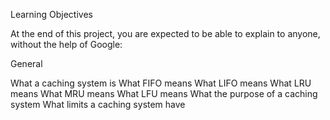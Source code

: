 Learning Objectives

At the end of this project, you are expected to be able to explain to anyone, without the help of Google:

General

What a caching system is
What FIFO means
What LIFO means
What LRU means
What MRU means
What LFU means
What the purpose of a caching system
What limits a caching system have
